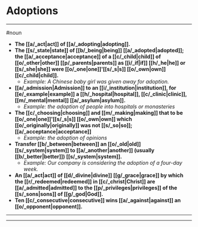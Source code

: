 # Adoptions
---
#noun
- **The [[a/_act|act]] of [[a/_adopting|adopting]].**
- **The [[s/_state|state]] of [[b/_being|being]] [[a/_adopted|adopted]]; the [[a/_acceptance|acceptance]] of a [[c/_child|child]] of [[o/_other|other]] [[p/_parents|parents]] as [[i/_if|if]] [[h/_he|he]] or [[s/_she|she]] were [[o/_one|one]]'[[s/_s|s]] [[o/_own|own]] [[c/_child|child]].**
	- _Example: A Chinese baby girl was given away for adoption._
- **[[a/_admission|Admission]] to an [[i/_institution|institution]], for [[e/_example|example]] a [[h/_hospital|hospital]], [[c/_clinic|clinic]], [[m/_mental|mental]] [[a/_asylum|asylum]].**
	- _Example: the adoption of people into hospitals or monasteries_
- **The [[c/_choosing|choosing]] and [[m/_making|making]] that to be [[o/_one|one]]'[[s/_s|s]] [[o/_own|own]] which [[o/_originally|originally]] was not [[s/_so|so]]; [[a/_acceptance|acceptance]]**
	- _Example: the adoption of opinions_
- **Transfer [[b/_between|between]] an [[o/_old|old]] [[s/_system|system]] to [[a/_another|another]] (usually [[b/_better|better]]) [[s/_system|system]].**
	- _Example: Our company is considering the adoption of a four-day week._
- **An [[a/_act|act]] of [[d/_divine|divine]] [[g/_grace|grace]] by which the [[r/_redeemed|redeemed]] in [[c/_christ|Christ]] are [[a/_admitted|admitted]] to the [[p/_privileges|privileges]] of the [[s/_sons|sons]] of [[g/_god|God]].**
- **Ten [[c/_consecutive|consecutive]] wins [[a/_against|against]] an [[o/_opponent|opponent]].**
---
---

